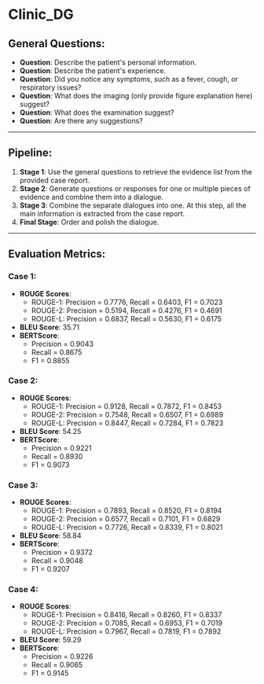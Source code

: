 # Clinic_DG

## General Questions:
- **Question**: Describe the patient's personal information.
- **Question**: Describe the patient's experience.
- **Question**: Did you notice any symptoms, such as a fever, cough, or respiratory issues?
- **Question**: What does the imaging (only provide figure explanation here) suggest?
- **Question**: What does the examination suggest?
- **Question**: Are there any suggestions?

---

## Pipeline:
1. **Stage 1**: Use the general questions to retrieve the evidence list from the provided case report.
2. **Stage 2**: Generate questions or responses for one or multiple pieces of evidence and combine them into a dialogue.
3. **Stage 3**: Combine the separate dialogues into one. At this step, all the main information is extracted from the case report.
4. **Final Stage**: Order and polish the dialogue.

---

## Evaluation Metrics:

### Case 1:
- **ROUGE Scores**:
  - ROUGE-1: Precision = 0.7776, Recall = 0.6403, F1 = 0.7023
  - ROUGE-2: Precision = 0.5194, Recall = 0.4276, F1 = 0.4691
  - ROUGE-L: Precision = 0.6837, Recall = 0.5630, F1 = 0.6175
- **BLEU Score**: 35.71
- **BERTScore**:
  - Precision = 0.9043
  - Recall = 0.8675
  - F1 = 0.8855

### Case 2:
- **ROUGE Scores**:
  - ROUGE-1: Precision = 0.9128, Recall = 0.7872, F1 = 0.8453
  - ROUGE-2: Precision = 0.7548, Recall = 0.6507, F1 = 0.6989
  - ROUGE-L: Precision = 0.8447, Recall = 0.7284, F1 = 0.7823
- **BLEU Score**: 54.25
- **BERTScore**:
  - Precision = 0.9221
  - Recall = 0.8930
  - F1 = 0.9073

### Case 3:
- **ROUGE Scores**:
  - ROUGE-1: Precision = 0.7893, Recall = 0.8520, F1 = 0.8194
  - ROUGE-2: Precision = 0.6577, Recall = 0.7101, F1 = 0.6829
  - ROUGE-L: Precision = 0.7726, Recall = 0.8339, F1 = 0.8021
- **BLEU Score**: 58.84
- **BERTScore**:
  - Precision = 0.9372
  - Recall = 0.9048
  - F1 = 0.9207

### Case 4:
- **ROUGE Scores**:
  - ROUGE-1: Precision = 0.8416, Recall = 0.8260, F1 = 0.8337
  - ROUGE-2: Precision = 0.7085, Recall = 0.6953, F1 = 0.7019
  - ROUGE-L: Precision = 0.7967, Recall = 0.7819, F1 = 0.7892
- **BLEU Score**: 59.29
- **BERTScore**:
  - Precision = 0.9226
  - Recall = 0.9065
  - F1 = 0.9145
